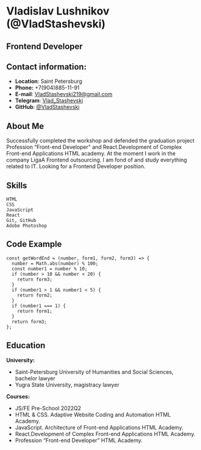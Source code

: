 # Vladislav Lushnikov (@VladStashevski)
## Frontend Developer

## Contact information:

- **Location**: Saint Petersburg
- **Phone:** +7(904)885-11-91
- **E-mail**: VladStashevski219@gmail.com
- **Telegram**: [Vlad_Stashevski](https://t.me/Vlad_Stashevski)
- **GitHub**: [@VladStashevski](https://github.com/VladStashevski)

## About Me
Successfully completed the workshop
and defended the graduation project Profession
“Front-end Developer" 
and React.Development of Complex Front-end Applications 
HTML academy.
At the moment I work in the company LigaA Frontend outsourcing.
I am fond of and study everything related to IT.
Looking for a Frontend Developer position.

## Skills

    HTML
    CSS
    JavaScript
    React
    Git, GitHub
    Adobe Photoshop

## Code Example

```
const getWordEnd = (number, form1, form2, form3) => {
  number = Math.abs(number) % 100;
  const number1 = number % 10;
  if (number > 10 && number < 20) {
    return form3;
  }
  if (number1 > 1 && number1 < 5) {
    return form2;
  }
  if (number1 === 1) {
    return form1;
  }
  return form3;
};

```

## Education

**University:** 
- Saint-Petersburg University of Humanities and Social Sciences, bachelor lawyer
- Yugra State University, magistracy lawyer

**Courses:** 
- JS/FE Pre-School 2022Q2
- HTML & CSS. Adaptive Website Coding and Automation HTML Academy.
- JavaScript. Architecture of Front-end Applications HTML Academy.
- React.Development of Complex Front-end Applications HTML Academy.
- Profession “Front-end Developer” HTML Academy.